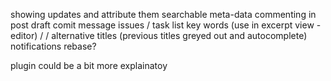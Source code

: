 showing updates and attribute them 
	searchable 
	meta-data 
commenting in post draft
comit message
issues / task list 
key words (use in excerpt view - editor) /  / alternative titles (previous titles greyed out and autocomplete)
notifications
rebase?



plugin could be a bit more explainatoy